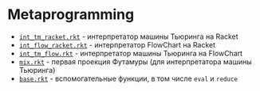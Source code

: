 # Metaprogramming

* [`int_tm_racket.rkt`](mix/old/int_tm_racket.rkt) - интерпретатор машины Тьюринга на Racket
* [`int_flow_racket.rkt`](mix/int_flow_racket.rkt) - интерпретатор FlowChart на Racket
* [`int_tm_flow.rkt`](mix/int_tm_flow.rkt) - интерпретатор машины Тьюринга на FlowChart
* [`mix.rkt`](mix/mix.rkt) - первая проекция Футамуры (для интерпретатора машины Тьюринга)
* [`base.rkt`](mix/base.rkt) - вспомогательные функции, в том числе `eval` и `reduce`
